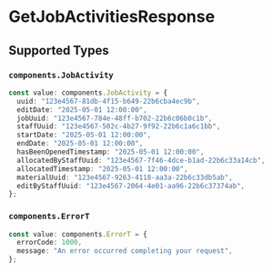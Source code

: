 # GetJobActivitiesResponse


## Supported Types

### `components.JobActivity`

```typescript
const value: components.JobActivity = {
  uuid: "123e4567-81db-4f15-b649-22b6cba4ec9b",
  editDate: "2025-05-01 12:00:00",
  jobUuid: "123e4567-784e-48ff-b702-22b6c06b0c1b",
  staffUuid: "123e4567-502c-4b27-9f92-22b6c1a6c1bb",
  startDate: "2025-05-01 12:00:00",
  endDate: "2025-05-01 12:00:00",
  hasBeenOpenedTimestamp: "2025-05-01 12:00:00",
  allocatedByStaffUuid: "123e4567-7f46-4dce-b1ad-22b6c33a14cb",
  allocatedTimestamp: "2025-05-01 12:00:00",
  materialUuid: "123e4567-9263-4118-aa3a-22b6c33db5ab",
  editByStaffUuid: "123e4567-2064-4e01-aa96-22b6c37374ab",
};
```

### `components.ErrorT`

```typescript
const value: components.ErrorT = {
  errorCode: 1000,
  message: "An error occurred completing your request",
};
```

